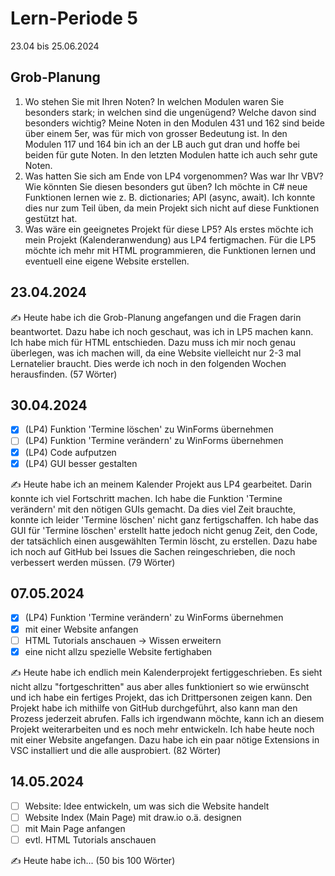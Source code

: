 # Lern-Periode 5

23.04 bis 25.06.2024

## Grob-Planung

1. Wo stehen Sie mit Ihren Noten? In welchen Modulen waren Sie besonders stark; in welchen sind die ungenügend? Welche davon sind besonders wichtig?
   Meine Noten in den Modulen 431 und 162 sind beide über einem 5er, was für mich von grosser Bedeutung ist. In den Modulen 117 und 164 bin ich an der LB auch gut dran und hoffe     bei beiden für gute Noten. In den letzten Modulen hatte ich auch sehr gute Noten.
2. Was hatten Sie sich am Ende von LP4 vorgenommen? Was war Ihr VBV? Wie könnten Sie diesen besonders gut üben?
   Ich möchte in C# neue Funktionen lernen wie z. B. dictionaries; API (async, await). Ich konnte dies nur zum Teil üben, da mein Projekt sich nicht auf diese Funktionen gestützt    hat.
4. Was wäre ein geeignetes Projekt für diese LP5?
   Als erstes möchte ich mein Projekt (Kalenderanwendung) aus LP4 fertigmachen. Für die LP5 möchte ich mehr mit HTML programmieren, die Funktionen lernen und eventuell eine eigene Website erstellen.

## 23.04.2024

✍️ Heute habe ich die Grob-Planung angefangen und die Fragen darin beantwortet. Dazu habe ich noch geschaut, was ich in LP5 machen kann. Ich habe mich für HTML entschieden. Dazu muss ich mir noch genau überlegen, was ich machen will, da eine Website vielleicht nur 2-3 mal Lernatelier braucht. Dies werde ich noch in den folgenden Wochen herausfinden. (57 Wörter)

## 30.04.2024

- [x] (LP4) Funktion 'Termine löschen' zu WinForms übernehmen
- [ ] (LP4) Funktion 'Termine verändern' zu WinForms übernehmen
- [x] (LP4) Code aufputzen
- [x] (LP4) GUI besser gestalten

✍️ Heute habe ich an meinem Kalender Projekt aus LP4 gearbeitet. Darin konnte ich viel Fortschritt machen. Ich habe die Funktion 'Termine verändern' mit den nötigen GUIs gemacht. Da dies viel Zeit brauchte, konnte ich leider 'Termine löschen' nicht ganz fertigschaffen. Ich habe das GUI für 'Termine löschen' erstellt hatte jedoch nicht genug Zeit, den Code, der tatsächlich einen ausgewählten Termin löscht, zu erstellen. Dazu habe ich noch auf GitHub bei Issues die Sachen reingeschrieben, die noch verbessert werden müssen. (79 Wörter)

## 07.05.2024

- [x] (LP4) Funktion 'Termine verändern' zu WinForms übernehmen
- [x] mit einer Website anfangen
- [ ] HTML Tutorials anschauen -> Wissen erweitern
- [x] eine nicht allzu spezielle Website fertighaben

✍️ Heute habe ich endlich mein Kalenderprojekt fertiggeschrieben. Es sieht nicht allzu "fortgeschritten" aus aber alles funktioniert so wie erwünscht und ich habe ein fertiges Projekt, das ich Drittpersonen zeigen kann. Den Projekt habe ich mithilfe von GitHub durchgeführt, also kann man den Prozess jederzeit abrufen. Falls ich irgendwann möchte, kann ich an diesem Projekt weiterarbeiten und es noch mehr entwickeln. Ich habe heute noch mit einer Website angefangen. Dazu habe ich ein paar nötige Extensions in VSC installiert und die alle ausprobiert. (82 Wörter)

## 14.05.2024

- [ ] Website: Idee entwickeln, um was sich die Website handelt
- [ ] Website Index (Main Page) mit draw.io o.ä. designen
- [ ] mit Main Page anfangen
- [ ] evtl. HTML Tutorials anschauen

✍️ Heute habe ich... (50 bis 100 Wörter)
